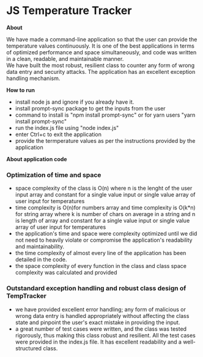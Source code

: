 # JS Temperature Tracker

**About**

We have made a command-line application so that the user can provide the temperature values continuously. 
It is one of the best applications in terms of optimized performance and space simultaneously, and code was written in a clean, readable, and maintainable manner.   
 We have built the most robust, resilient class to counter any form of wrong data entry and security attacks.
The application has an excellent exception handling mechanism.

**How to run**
- install node js and ignore if you already have it. 
- install prompt-sync package to get the inputs from the user
- command to install is "npm install prompt-sync" or for yarn users "yarn install prompt-sync"
- run the index.js file using "node index.js"
- enter Ctrl+c to exit the application
- provide the termperature values as per the instructions provided by the application

**About application code**

### Optimization of time and space 

- space complexity of the class is O(n) where n is the lenght of the user input array and constant for a single value input or single value array of user input for temperatures
- time complexity is O(n)for numbers array and time complexity is O(k*n) for string array where k is number of chars on average in a string and n is length of  array and constant for a single value input or single value array of user input for temperatures 
- the application's time and space were complexity optimized until we did not need to heavily violate or compromise the application's readability and maintainability.
- the time complexity of almost every line of the application has been detailed in the code.
- the space complexity of every function in the class and class space complexity was calculated and provided 

### Outstandard exception handling and robust class design of TempTracker

- we have provided excellent error handling; any form of malicious or wrong data entry is handled appropriately without affecting the class state and pinpoint the user's exact mistake in providing the input. 
- a great number of test cases were written, and the class was tested rigorously, thus making this class robust and resilient. All the test cases were provided in the index.js file. It has excellent readability and a well-structured class. 


